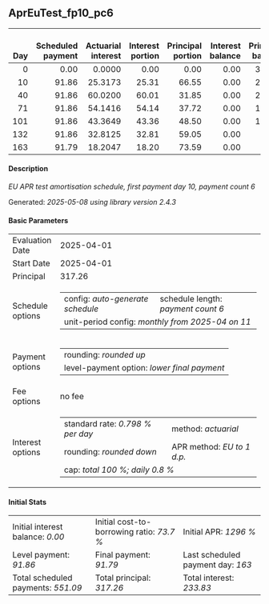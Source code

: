 <h2>AprEuTest_fp10_pc6</h2>
<table>
    <thead style="vertical-align: bottom;">
        <th style="text-align: right;">Day</th>
        <th style="text-align: right;">Scheduled payment</th>
        <th style="text-align: right;">Actuarial interest</th>
        <th style="text-align: right;">Interest portion</th>
        <th style="text-align: right;">Principal portion</th>
        <th style="text-align: right;">Interest balance</th>
        <th style="text-align: right;">Principal balance</th>
        <th style="text-align: right;">Total actuarial interest</th>
        <th style="text-align: right;">Total interest</th>
        <th style="text-align: right;">Total principal</th>
    </thead>
    <tr style="text-align: right;">
        <td class="ci00">0</td>
        <td class="ci01" style="white-space: nowrap;">0.00</td>
        <td class="ci02">0.0000</td>
        <td class="ci03">0.00</td>
        <td class="ci04">0.00</td>
        <td class="ci05">0.00</td>
        <td class="ci06">317.26</td>
        <td class="ci07">0.0000</td>
        <td class="ci08">0.00</td>
        <td class="ci09">0.00</td>
    </tr>
    <tr style="text-align: right;">
        <td class="ci00">10</td>
        <td class="ci01" style="white-space: nowrap;">91.86</td>
        <td class="ci02">25.3173</td>
        <td class="ci03">25.31</td>
        <td class="ci04">66.55</td>
        <td class="ci05">0.00</td>
        <td class="ci06">250.71</td>
        <td class="ci07">25.3173</td>
        <td class="ci08">25.31</td>
        <td class="ci09">66.55</td>
    </tr>
    <tr style="text-align: right;">
        <td class="ci00">40</td>
        <td class="ci01" style="white-space: nowrap;">91.86</td>
        <td class="ci02">60.0200</td>
        <td class="ci03">60.01</td>
        <td class="ci04">31.85</td>
        <td class="ci05">0.00</td>
        <td class="ci06">218.86</td>
        <td class="ci07">85.3373</td>
        <td class="ci08">85.32</td>
        <td class="ci09">98.40</td>
    </tr>
    <tr style="text-align: right;">
        <td class="ci00">71</td>
        <td class="ci01" style="white-space: nowrap;">91.86</td>
        <td class="ci02">54.1416</td>
        <td class="ci03">54.14</td>
        <td class="ci04">37.72</td>
        <td class="ci05">0.00</td>
        <td class="ci06">181.14</td>
        <td class="ci07">139.4789</td>
        <td class="ci08">139.46</td>
        <td class="ci09">136.12</td>
    </tr>
    <tr style="text-align: right;">
        <td class="ci00">101</td>
        <td class="ci01" style="white-space: nowrap;">91.86</td>
        <td class="ci02">43.3649</td>
        <td class="ci03">43.36</td>
        <td class="ci04">48.50</td>
        <td class="ci05">0.00</td>
        <td class="ci06">132.64</td>
        <td class="ci07">182.8438</td>
        <td class="ci08">182.82</td>
        <td class="ci09">184.62</td>
    </tr>
    <tr style="text-align: right;">
        <td class="ci00">132</td>
        <td class="ci01" style="white-space: nowrap;">91.86</td>
        <td class="ci02">32.8125</td>
        <td class="ci03">32.81</td>
        <td class="ci04">59.05</td>
        <td class="ci05">0.00</td>
        <td class="ci06">73.59</td>
        <td class="ci07">215.6563</td>
        <td class="ci08">215.63</td>
        <td class="ci09">243.67</td>
    </tr>
    <tr style="text-align: right;">
        <td class="ci00">163</td>
        <td class="ci01" style="white-space: nowrap;">91.79</td>
        <td class="ci02">18.2047</td>
        <td class="ci03">18.20</td>
        <td class="ci04">73.59</td>
        <td class="ci05">0.00</td>
        <td class="ci06">0.00</td>
        <td class="ci07">233.8610</td>
        <td class="ci08">233.83</td>
        <td class="ci09">317.26</td>
    </tr>
</table>
<h4>Description</h4>
<p><i>EU APR test amortisation schedule, first payment day 10, payment count 6</i></p>
<p>Generated: <i>2025-05-08 using library version 2.4.3</i></p>
<h4>Basic Parameters</h4>
<table>
    <tr>
        <td>Evaluation Date</td>
        <td>2025-04-01</td>
    </tr>
    <tr>
        <td>Start Date</td>
        <td>2025-04-01</td>
    </tr>
    <tr>
        <td>Principal</td>
        <td>317.26</td>
    </tr>
    <tr>
        <td>Schedule options</td>
        <td>
            <table>
                <tr>
                    <td>config: <i>auto-generate schedule</i></td>
                    <td>schedule length: <i><i>payment count</i> 6</i></td>
                </tr>
                <tr>
                    <td colspan="2" style="white-space: nowrap;">unit-period config: <i>monthly from 2025-04 on 11</i></td>
                </tr>
            </table>
        </td>
    </tr>
    <tr>
        <td>Payment options</td>
        <td>
            <table>
                <tr>
                    <td>rounding: <i>rounded up</i></td>
                </tr>
                <tr>
                    <td>level-payment option: <i>lower&nbsp;final&nbsp;payment</i></td>
                </tr>
            </table>
        </td>
    </tr>
    <tr>
        <td>Fee options</td>
        <td>no fee
        </td>
    </tr>
    <tr>
        <td>Interest options</td>
        <td>
            <table>
                <tr>
                    <td>standard rate: <i>0.798 % per day</i></td>
                    <td>method: <i>actuarial</i></td>
                </tr>
                <tr>
                    <td>rounding: <i>rounded down</i></td>
                    <td>APR method: <i>EU to 1 d.p.</i></td>
                </tr>
                <tr>
                    <td colspan="2">cap: <i>total 100 %; daily 0.8 %</td>
                </tr>
            </table>
        </td>
    </tr>
</table>
<h4>Initial Stats</h4>
<table>
    <tr>
        <td>Initial interest balance: <i>0.00</i></td>
        <td>Initial cost-to-borrowing ratio: <i>73.7 %</i></td>
        <td>Initial APR: <i>1296 %</i></td>
    </tr>
    <tr>
        <td>Level payment: <i>91.86</i></td>
        <td>Final payment: <i>91.79</i></td>
        <td>Last scheduled payment day: <i>163</i></td>
    </tr>
    <tr>
        <td>Total scheduled payments: <i>551.09</i></td>
        <td>Total principal: <i>317.26</i></td>
        <td>Total interest: <i>233.83</i></td>
    </tr>
</table>